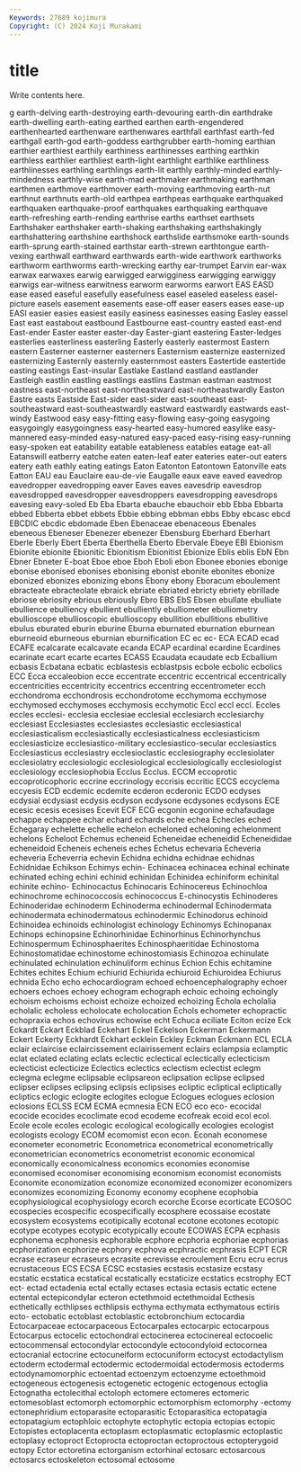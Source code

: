 ```yaml
---
Keywords: 27689 kojimura
Copyright: (C) 2024 Koji Murakami
---
```


# title

Write contents here.



g earth-delving
earth-destroying earth-devouring earth-din earthdrake earth-dwelling earth-eating earthed earthen earth-engendered earthenhearted
earthenware earthenwares earthfall earthfast earth-fed earthgall earth-god earth-goddess earthgrubber earth-homing
earthian earthier earthiest earthily earthiness earthinesses earthing earthkin earthless earthlier
earthliest earth-light earthlight earthlike earthliness earthlinesses earthling earthlings earth-lit earthly
earthly-minded earthly-mindedness earthly-wise earth-mad earthmaker earthmaking earthman earthmen earthmove earthmover
earth-moving earthmoving earth-nut earthnut earthnuts earth-old earthpea earthpeas earthquake earthquaked
earthquaken earthquake-proof earthquakes earthquaking earthquave earth-refreshing earth-rending earthrise earths earthset
earthsets Earthshaker earthshaker earth-shaking earthshaking earthshakingly earthshattering earthshine earthshock earthslide
earthsmoke earth-sounds earth-sprung earth-stained earthstar earth-strewn earthtongue earth-vexing earthwall earthward
earthwards earth-wide earthwork earthworks earthworm earthworms earth-wrecking earthy ear-trumpet Earvin
ear-wax earwax earwaxes earwig earwigged earwigginess earwigging earwiggy earwigs ear-witness
earwitness earworm earworms earwort EAS EASD ease eased easeful easefully
easefulness easel easeled easeless easel-picture easels easement easements ease-off easer
easers eases ease-up EASI easier easies easiest easily easiness easinesses
easing Easley eassel East east eastabout eastbound Eastbourne east-country easted
east-end East-ender Easter easter easter-day Easter-giant eastering Easter-ledges easterlies easterliness
easterling Easterly easterly eastermost Eastern eastern Easterner easterner easterners Easternism
easternize easternized easternizing Easternly easternly easternmost easters Eastertide eastertide easting
eastings East-insular Eastlake Eastland eastland eastlander Eastleigh eastlin eastling eastlings
eastlins Eastman eastman eastmost eastness east-northeast east-northeastward east-northeastwardly Easton Eastre
easts Eastside East-sider east-sider east-southeast east-southeastward east-southeastwardly eastward eastwardly eastwards
east-windy Eastwood easy easy-fitting easy-flowing easy-going easygoing easygoingly easygoingness easy-hearted
easy-humored easylike easy-mannered easy-minded easy-natured easy-paced easy-rising easy-running easy-spoken eat
eatability eatable eatableness eatables eatage eat-all Eatanswill eatberry eatche eaten
eaten-leaf eater eateries eater-out eaters eatery eath eathly eating eatings
Eaton Eatonton Eatontown Eatonville eats Eatton EAU eau Eauclaire eau-de-vie
Eaugalle eaux eave eaved eavedrop eavedropper eavedropping eaver Eaves eaves
eavesdrip eavesdrop eavesdropped eavesdropper eavesdroppers eavesdropping eavesdrops eavesing eavy-soled Eb
Eba Ebarta ebauche ebauchoir ebb Ebba Ebbarta ebbed Ebberta ebbet
ebbets Ebbie ebbing ebbman ebbs Ebby ebcasc ebcd EBCDIC ebcdic
ebdomade Eben Ebenaceae ebenaceous Ebenales ebeneous Ebeneser Ebenezer ebenezer Ebensburg
Eberhard Eberhart Eberle Eberly Ebert Eberta Eberthella Eberto Ebervale Ebeye
EBI Ebionism Ebionite ebionite Ebionitic Ebionitism Ebionitist Ebionize Eblis eblis
EbN Ebn Ebner Ebneter E-boat Eboe eboe Eboh Eboli ebon
Ebonee ebonies ebonige ebonise ebonised ebonises ebonising ebonist ebonite ebonites
ebonize ebonized ebonizes ebonizing ebons Ebony ebony Eboracum eboulement ebracteate
ebracteolate ebraick ebriate ebriated ebricty ebriety ebrillade ebriose ebriosity ebrious
ebriously Ebro EBS EbS Ebsen ebullate ebulliate ebullience ebulliency ebullient
ebulliently ebulliometer ebulliometry ebullioscope ebullioscopic ebullioscopy ebullition ebullitions ebullitive ebulus
eburated eburin eburine Eburna eburnated eburnation eburnean eburneoid eburneous eburnian
eburnification EC ec ec- ECA ECAD ecad ECAFE ecalcarate ecalcavate
ecanda ECAP ecardinal ecardine Ecardines ecarinate ecart ecarte ecartes ECASS
Ecaudata ecaudate ecb Ecballium ecbasis Ecbatana ecbatic ecblastesis ecblastpsis ecbole
ecbolic ecbolics ECC Ecca eccaleobion ecce eccentrate eccentric eccentrical eccentrically
eccentricities eccentricity eccentrics eccentring eccentrometer ecch ecchondroma ecchondrosis ecchondrotome ecchymoma
ecchymose ecchymosed ecchymoses ecchymosis ecchymotic Eccl eccl eccl. Eccles eccles
ecclesi- ecclesia ecclesiae ecclesial ecclesiarch ecclesiarchy ecclesiast Ecclesiastes ecclesiastes ecclesiastic
ecclesiastical ecclesiasticalism ecclesiastically ecclesiasticalness ecclesiasticism ecclesiasticize ecclesiastico-military ecclesiastico-secular ecclesiastics Ecclesiasticus
ecclesiastry ecclesioclastic ecclesiography ecclesiolater ecclesiolatry ecclesiologic ecclesiological ecclesiologically ecclesiologist ecclesiology
ecclesiophobia Ecclus Ecclus. ECCM eccoprotic eccoproticophoric eccrine eccrinology eccrisis eccritic
ECCS eccyclema eccyesis ECD ecdemic ecdemite ecderon ecderonic ECDO ecdyses
ecdysial ecdysiast ecdysis ecdyson ecdysone ecdysones ecdysons ECE ecesic ecesis
ecesises Ecevit ECF ECG ecgonin ecgonine echafaudage echappe echappee echar
echard echards eche echea Echecles eched Echegaray echelette echelle echelon
echeloned echeloning echelonment echelons Echeloot Echemus echeneid Echeneidae echeneidid Echeneididae
echeneidoid Echeneis echeneis eches Echetus echevaria Echeveria echeveria Echeverria echevin
Echidna echidna echidnae echidnas Echidnidae Echikson Echimys echin- Echinacea echinacea
echinal echinate echinated eching echini echinid echinidan Echinidea echiniform echinital
echinite echino- Echinocactus Echinocaris Echinocereus Echinochloa echinochrome echinococcosis echinococcus E-chinocystis
Echinoderes Echinoderidae echinoderm Echinoderma echinodermal Echinodermata echinodermata echinodermatous echinodermic Echinodorus
echinoid Echinoidea echinoids echinologist echinology Echinomys Echinopanax Echinops echinopsine Echinorhinidae
Echinorhinus Echinorhynchus Echinospermum Echinosphaerites Echinosphaeritidae Echinostoma Echinostomatidae echinostome echinostomiasis Echinozoa
echinulate echinulated echinulation echinuliform echinus Echion Echis echitamine Echites echites
Echium echiurid Echiurida echiuroid Echiuroidea Echiurus echnida Echo echo echocardiogram
echoed echoencephalography echoer echoers echoes echoey echogram echograph echoic echoing
echoingly echoism echoisms echoist echoize echoized echoizing Echola echolalia echolalic
echoless echolocate echolocation Echols echometer echopractic echopraxia echos echovirus echowise
echt Echuca eciliate Eciton ecize Eck Eckardt Eckart Eckblad Eckehart
Eckel Eckelson Eckerman Eckermann Eckert Eckerty Eckhardt Eckhart ecklein Eckley
Eckman Eckmann ECL ECLA eclair eclaircise eclaircissement eclairissement eclairs eclampsia
eclamptic eclat eclated eclating eclats eclectic eclectical eclectically eclecticism eclecticist
eclecticize Eclectics eclectics eclectism eclectist eclegm eclegma eclegme eclipsable eclipsareon
eclipsation eclipse eclipsed eclipser eclipses eclipsing eclipsis eclipsises ecliptic ecliptical
ecliptically ecliptics eclogic eclogite eclogites eclogue Eclogues eclogues eclosion eclosions
ECLSS ECM ECMA ecmnesia ECN ECO eco eco- ecocidal ecocide
ecocides ecoclimate ecod ecodeme ecofreak ecoid ecol ecol. Ecole ecole
ecoles ecologic ecological ecologically ecologies ecologist ecologists ecology ECOM ecomomist
econ econ. Econah economese econometer econometric Econometrica econometrical econometrically econometrician
econometrics econometrist economic economical economically economicalness economics economies economise economised
economiser economising economism economist economists Economite economization economize economized economizer
economizers economizes economizing Economy economy ecophene ecophobia ecophysiological ecophysiology ecorch
ecorche Ecorse ecorticate ECOSOC ecospecies ecospecific ecospecifically ecosphere ecossaise ecostate
ecosystem ecosystems ecotipically ecotonal ecotone ecotones ecotopic ecotype ecotypes ecotypic
ecotypically ecoute ECOWAS ECPA ecphasis ecphonema ecphonesis ecphorable ecphore ecphoria
ecphoriae ecphorias ecphorization ecphorize ecphory ecphova ecphractic ecphrasis ECPT ECR
ecrase ecraseur ecraseurs ecrasite ecrevisse ecroulement Ecru ecru ecrus ecrustaceous
ECS ECSA ECSC ecstasies ecstasis ecstasize ecstasy ecstatic ecstatica ecstatical
ecstatically ecstaticize ecstatics ecstrophy ECT ect- ectad ectadenia ectal ectally
ectases ectasia ectasis ectatic ectene ectental ectepicondylar ecteron ectethmoid ectethmoidal
Ecthesis ecthetically ecthlipses ecthlipsis ecthyma ecthymata ecthymatous ectiris ecto- ectobatic
ectoblast ectoblastic ectobronchium ectocardia Ectocarpaceae ectocarpaceous Ectocarpales ectocarpic ectocarpous Ectocarpus
ectocelic ectochondral ectocinerea ectocinereal ectocoelic ectocommensal ectocondylar ectocondyle ectocondyloid ectocornea
ectocranial ectocrine ectocuneiform ectocuniform ectocyst ectodactylism ectoderm ectodermal ectodermic ectodermoidal
ectodermosis ectoderms ectodynamomorphic ectoentad ectoenzym ectoenzyme ectoethmoid ectogeneous ectogenesis ectogenetic
ectogenic ectogenous ectoglia Ectognatha ectolecithal ectoloph ectomere ectomeres ectomeric ectomesoblast
ectomorph ectomorphic ectomorphism ectomorphy -ectomy ectonephridium ectoparasite ectoparasitic Ectoparasitica ectopatagia
ectopatagium ectophloic ectophyte ectophytic ectopia ectopias ectopic Ectopistes ectoplacenta ectoplasm
ectoplasmatic ectoplasmic ectoplastic ectoplasy ectoproct Ectoprocta ectoproctan ectoproctous ectopterygoid ectopy
Ector ectoretina ectorganism ectorhinal ectosarc ectosarcous ectosarcs ectoskeleton ectosomal ectosome
